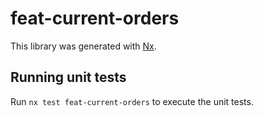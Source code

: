 # feat-current-orders

This library was generated with [Nx](https://nx.dev).

## Running unit tests

Run `nx test feat-current-orders` to execute the unit tests.
